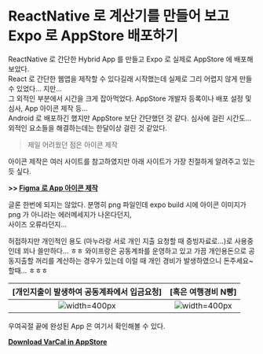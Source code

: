 # ReactNative 로 계산기를 만들어 보고 Expo 로 AppStore 배포하기

ReactNative 로 간단한 Hybrid App 를 만들고 Expo 로 실제로 AppStore 에 배포해보았다.  
React 로 간단한 웹앱을 제작할 수 있다길래 시작했는데 실제로 그리 어렵지 않게 만들수 있었다... 지만...  
그 외적인 부분에서 시간을 크게 잡아먹었다. AppStore 개발자 등록이나 배포 설정 및 심사, App 아이콘 제작 등...  
Android 로 배포하긴 했지만 AppStore 보단 간단했던 것 같다. 심사에 걸린 시간도...  
외적인 요소들을 해결하는데는 한달이상 걸린 것 같았다.  

> 제일 어려웠던 점은 아이콘 제작

아이콘 제작은 여러 사이트를 참고하였지만 아래 사이트가 가장 친절하게 알려주고 있는 듯 싶다.  

**>> [Figma 로 App 아이콘 제작](https://taehoon95.tistory.com/118)**

글론 한번에 되지는 않았다. 분명히 png 파일인데 expo build 시에 아이콘 이미지가 png 가 아니라는 에러메세지가 나온다던지,  
사이즈 오류라던지...  

허접하지만 개인적인 용도 (마누라랑 서로 개인 지출 요청할 때 증빙자료로...)로 사용중인데 꾀나 쓸만하다... ㅎㅎ
와이프랑은 공동계좌를 운영하고 있고 가끔 개인용돈으로 공동지출할 꺼리를 계산하는 경우가 있는데
이럴 때 개인 경비가 발생하였으니 돈주세요~ 할때... ㅎㅎㅎ


|**[개인지출이 발생하여 공동계좌에서 입금요청]**|**[혹은 여행경비 N빵]**|
|:---:|:---:|
| ![width=400px](http://static.devnology.co.kr/files/posts/varcal/varcal_image_1.jpeg) | ![width=400px](http://static.devnology.co.kr/files/posts/varcal/varcal_image_2.jpeg) |


우여곡절 끝에 완성된 App 은 여기서 확인해볼 수 있다.

**[Download VarCal in AppStore](https://apps.apple.com/kr/app/varcal/id1546728207)**